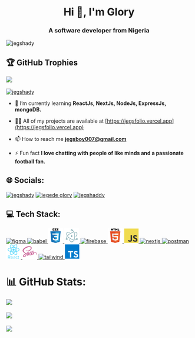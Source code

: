 <h1 align="center">Hi 👋, I'm Glory</h1>
<h3 align="center">A software developer from Nigeria</h3>

<p align="left"> <img src="https://komarev.com/ghpvc/?username=jegedeglory&label=Profile%20views&color=0e75b6&style=flat" alt="jegshady" /> </p>


## 🏆 GitHub Trophies
![](https://github-profile-trophy.vercel.app/?username=jegedeglory&theme=darkhub&no-frame=false&no-bg=true&margin-w=4)

<p align="left"> <a href="https://twitter.com/jegshady" target="blank"><img src="https://img.shields.io/twitter/follow/jegshady?logo=twitter&style=for-the-badge" alt="jegshady" /></a> </p>

- 🌱 I’m currently learning **ReactJs, NextJs, NodeJs, ExpressJs, mongoDB.**

- 👨‍💻 All of my projects are available at [https://jegsfolio.vercel.app](https://jegsfolio.vercel.app)

<!-- - 💬 Ask me about **Javascript, React, Next, NodeJs, ExpressJs, ReactNative, Typescript.** -->

- 📫 How to reach me **jegsboy007@gmail.com**

- ⚡ Fun fact **I love chatting with people of like minds and a passionate football fan.**

## 🌐 Socials:
<p align="left">
<a href="https://x.com/jegshady" target="blank"><img align="center" src="https://raw.githubusercontent.com/rahuldkjain/github-profile-readme-generator/master/src/images/icons/Social/twitter.svg" alt="jegshady" height="30" width="40" /></a>
<a href="https://linkedin.com/in/jegedeglory" target="blank"><img align="center" src="https://raw.githubusercontent.com/rahuldkjain/github-profile-readme-generator/master/src/images/icons/Social/linked-in-alt.svg" alt="jegede glory" height="30" width="40" /></a>
<a href="https://instagram.com/jegshaddy" target="blank"><img align="center" src="https://raw.githubusercontent.com/rahuldkjain/github-profile-readme-generator/master/src/images/icons/Social/instagram.svg" alt="jegshaddy" height="30" width="40" /></a>
</p>



## 💻 Tech Stack:
<p align="left"> <a href="https://www.figma.com/" target="_blank" rel="noreferrer"> <img src="https://www.vectorlogo.zone/logos/figma/figma-icon.svg" alt="figma" width="40" height="40"/> </a> <a href="https://babeljs.io/" target="_blank" rel="noreferrer"> <img src="https://www.vectorlogo.zone/logos/babeljs/babeljs-icon.svg" alt="babel" width="40" height="40"/> </a> <a href="https://www.w3schools.com/css/" target="_blank" rel="noreferrer"> <img src="https://raw.githubusercontent.com/devicons/devicon/master/icons/css3/css3-original-wordmark.svg" alt="css3" width="40" height="40"/> </a> <a href="https://www.electronjs.org" target="_blank" rel="noreferrer"> <img src="https://raw.githubusercontent.com/devicons/devicon/master/icons/electron/electron-original.svg" alt="electron" width="40" height="40"/> </a>  <a href="https://firebase.google.com/" target="_blank" rel="noreferrer"> <img src="https://www.vectorlogo.zone/logos/firebase/firebase-icon.svg" alt="firebase" width="40" height="40"/>  <a href="https://www.w3.org/html/" target="_blank" rel="noreferrer"> <img src="https://raw.githubusercontent.com/devicons/devicon/master/icons/html5/html5-original-wordmark.svg" alt="html5" width="40" height="40"/> </a> <a href="https://developer.mozilla.org/en-US/docs/Web/JavaScript" target="_blank" rel="noreferrer"> <img src="https://raw.githubusercontent.com/devicons/devicon/master/icons/javascript/javascript-original.svg" alt="javascript" width="40" height="40"/> </a> <a href="https://nextjs.org/" target="_blank" rel="noreferrer"> <img src="https://cdn.worldvectorlogo.com/logos/nextjs-2.svg" alt="nextjs" width="40" height="40"/> </a> <a href="https://postman.com" target="_blank" rel="noreferrer"> <img src="https://www.vectorlogo.zone/logos/getpostman/getpostman-icon.svg" alt="postman" width="40" height="40"/> </a> <a href="https://reactjs.org/" target="_blank" rel="noreferrer"> <img src="https://raw.githubusercontent.com/devicons/devicon/master/icons/react/react-original-wordmark.svg" alt="react" width="40" height="40"/> </a> <a href="https://sass-lang.com" target="_blank" rel="noreferrer"> <img src="https://raw.githubusercontent.com/devicons/devicon/master/icons/sass/sass-original.svg" alt="sass" width="40" height="40"/> </a> <a href="https://tailwindcss.com/" target="_blank" rel="noreferrer"> <img src="https://www.vectorlogo.zone/logos/tailwindcss/tailwindcss-icon.svg" alt="tailwind" width="40" height="40"/> </a> <a href="https://www.typescriptlang.org/" target="_blank" rel="noreferrer"> <img src="https://raw.githubusercontent.com/devicons/devicon/master/icons/typescript/typescript-original.svg" alt="typescript" width="40" height="40"/> </a> </p>

<!-- <p><img align="center" src="https://github-readme-stats.vercel.app/api/top-langs?username=jegedeglory&show_icons=true&locale=en&layout=compact" alt="jegshady" /></p> -->

# 📊 GitHub Stats:
![](https://github-readme-stats.vercel.app/api?username=jegedeglory&theme=shades-of-purple&hide_border=false&include_all_commits=true&count_private=false)<br/> <br/>
![](https://github-readme-streak-stats.herokuapp.com/?user=jegedeglory&theme=shades-of-purple&hide_border=false)<br/> <br/>
![](https://github-readme-stats.vercel.app/api/top-langs/?username=jegedeglory&theme=shades-of-purple&hide_border=false&include_all_commits=true&count_private=false&layout=compact)

